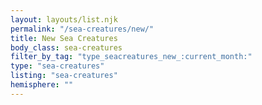 ```yaml
---
layout: layouts/list.njk
permalink: "/sea-creatures/new/"
title: New Sea Creatures
body_class: sea-creatures
filter_by_tag: "type_seacreatures_new_:current_month:"
type: "sea-creatures"
listing: "sea-creatures"
hemisphere: ""
---
```

